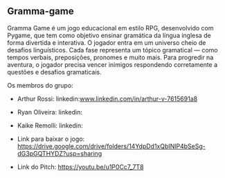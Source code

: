 ## Gramma-game

Gramma Game é um jogo educacional em estilo RPG, desenvolvido com Pygame, que tem como objetivo ensinar gramática da língua inglesa de forma divertida e interativa. O jogador entra em um universo cheio de desafios linguísticos. Cada fase representa um tópico gramatical — como tempos verbais, preposições, pronomes e muito mais. Para progredir na aventura, o jogador precisa vencer inimigos respondendo corretamente a questões e desafios gramaticais.

Os membros do grupo:

- Arthur Rossi:
linkedin:www.linkedin.com/in/arthur-v-7615691a8
- Ryan Oliveira:
linkedin:
- Kaike Remolli:
linkedin:

- Link para baixar o jogo: https://drive.google.com/drive/folders/14YdpDd1xQbINlP4bSeSg-dG3pGQTHYDZ?usp=sharing
- Link do Pitch: https://youtu.be/u1P0Cc7_7T8
